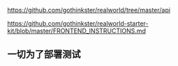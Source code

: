https://github.com/gothinkster/realworld/tree/master/api

https://github.com/gothinkster/realworld-starter-kit/blob/master/FRONTEND_INSTRUCTIONS.md

## 一切为了部署测试
